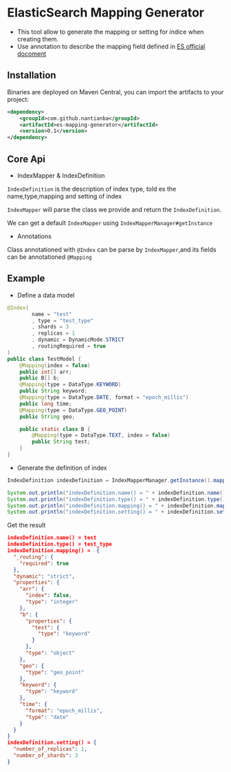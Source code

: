 # ElasticSearch Mapping Generator 

- This tool allow to generate the mapping or setting for indice when creating them.
- Use annotation to describe the mapping field defined in [ES official docoment](https://www.elastic.co/guide/en/elasticsearch/reference/current/mapping.html)

## Installation
Binaries are deployed on Maven Central, you can import the artifacts to your project:

```xml
<dependency>
    <groupId>com.github.nantianba</groupId>
    <artifactId>es-mapping-generator</artifactId>
    <version>0.1</version>
</dependency>
```
## Core Api
- IndexMapper & IndexDefinition

`IndexDefinition` is the description of index type, told es the name,type,mapping and setting of index 

`IndexMapper` will parse the class we provide and return the `IndexDefinition`.

We can get a default `IndexMapper` using `IndexMapperManager#getInstance`
- Annotations

Class annotationed with `@Index` can be parse by `IndexMapper`,and its fields can be annotationed `@Mapping`

## Example
- Define a data model
```java
@Index(
        name = "test"
        , type = "test_type"
        , shards = 3
        , replicas = 1
        , dynamic = DynamicMode.STRICT
        , routingRequired = true
)
public class TestModel {
    @Mapping(index = false)
    public int[] arr;
    public B[] b;
    @Mapping(type = DataType.KEYWORD)
    public String keyword;
    @Mapping(type = DataType.DATE, format = "epoch_millis")
    public long time;
    @Mapping(type = DataType.GEO_POINT)
    public String geo;

    public static class B {
        @Mapping(type = DataType.TEXT, index = false)
        public String test;
    }
}
```
- Generate the definition of index
```java
IndexDefinition indexDefinition = IndexMapperManager.getInstance().mapping(TestModel.class);

System.out.println("indexDefinition.name() = " + indexDefinition.name());
System.out.println("indexDefinition.type() = " + indexDefinition.type());
System.out.println("indexDefinition.mapping() = " + indexDefinition.mapping());
System.out.println("indexDefinition.setting() = " + indexDefinition.setting());
```
Get the result 
```json
indexDefinition.name() = test
indexDefinition.type() = test_type
indexDefinition.mapping() =  {
  "_routing": {
    "required": true
  },
  "dynamic": "strict",
  "properties": {
    "arr": {
      "index": false,
      "type": "integer"
    },
    "b": {
      "properties": {
        "test": {
          "type": "keyword"
        }
      },
      "type": "object"
    },
    "geo": {
      "type": "geo_point"
    },
    "keyword": {
      "type": "keyword"
    },
    "time": {
      "format": "epoch_millis",
      "type": "date"
    }
  }
}
indexDefinition.setting() = {
  "number_of_replicas": 1,
  "number_of_shards": 3
}

```
